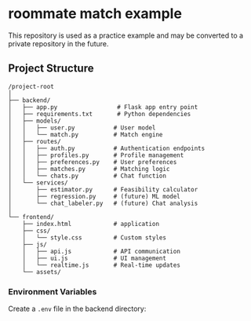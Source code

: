 # roommate match example

This repository is used as a practice example and may be converted to a private repository in the future.

## Project Structure
  
```
/project-root
│
├── backend/
│   ├── app.py                 # Flask app entry point
│   ├── requirements.txt       # Python dependencies
│   ├── models/
│   │   ├── user.py           # User model
│   │   └── match.py          # Match engine
│   ├── routes/
│   │   ├── auth.py           # Authentication endpoints
│   │   ├── profiles.py       # Profile management
│   │   ├── preferences.py    # User preferences
│   │   ├── matches.py        # Matching logic
│   │   └── chats.py          # Chat function
│   └── services/
│       ├── estimator.py      # Feasibility calculator
│       ├── regression.py     # (future) ML model
│       └── chat_labeler.py   # (future) Chat analysis
│
└── frontend/
    ├── index.html            # application
    ├── css/
    │   └── style.css         # Custom styles
    ├── js/
    │   ├── api.js            # API communication
    │   ├── ui.js             # UI management
    │   └── realtime.js       # Real-time updates
    └── assets/
```


### Environment Variables
Create a `.env` file in the backend directory:
